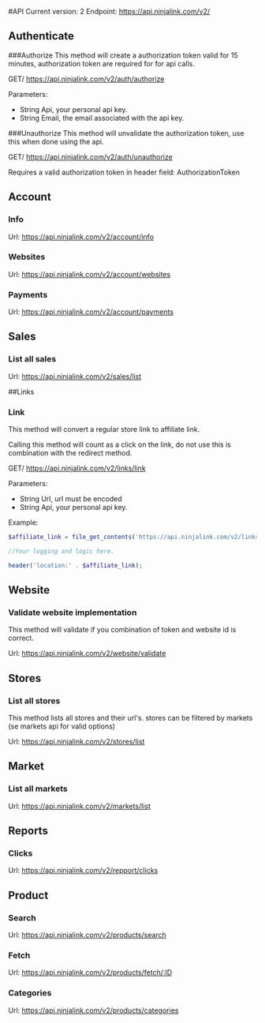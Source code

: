 #API 
Current version: 2
Endpoint: https://api.ninjalink.com/v2/

## Authenticate

###Authorize
This method will create a authorization token valid for 15 minutes, authorization token are required for for api calls.

GET/ https://api.ninjalink.com/v2/auth/authorize

Parameters:

* String Api, your personal api key.
* String Email, the email associated with the api key.


###Unauthorize
This method will unvalidate the authorization token, use this when done using the api.

GET/ https://api.ninjalink.com/v2/auth/unauthorize

Requires a valid authorization token in header field: AuthorizationToken

## Account

### Info
Url: https://api.ninjalink.com/v2/account/info

### Websites
Url: https://api.ninjalink.com/v2/account/websites

### Payments
Url: https://api.ninjalink.com/v2/account/payments

## Sales

### List all sales
Url: https://api.ninjalink.com/v2/sales/list

##Links

### Link
This method will convert a regular store link to affiliate link.

Calling this method will count as a click on the link, do not use this is combination with the redirect method. 

GET/ https://api.ninjalink.com/v2/links/link

Parameters:

* String Url, url must be encoded
* String Api, your personal api key.

Example:

```php
$affiliate_link = file_get_contents('https://api.ninjalink.com/v2/links/link?Api=ffffffffffffffffffffff&Url='. url_encode('http://someurl.com'));

//Your logging and logic here.

header('location:' . $affiliate_link);
```

## Website

### Validate website implementation

This method will validate if you combination of token and website id is correct.

Url: https://api.ninjalink.com/v2/website/validate

## Stores

### List all stores

This method lists all stores and their url's. stores can be filtered by markets (se markets api for valid options)

Url: https://api.ninjalink.com/v2/stores/list

## Market

### List all markets
Url: https://api.ninjalink.com/v2/markets/list

## Reports

### Clicks
Url: https://api.ninjalink.com/v2/repport/clicks

## Product

### Search
Url: https://api.ninjalink.com/v2/products/search

### Fetch
Url: https://api.ninjalink.com/v2/products/fetch/:ID

### Categories
Url: https://api.ninjalink.com/v2/products/categories
